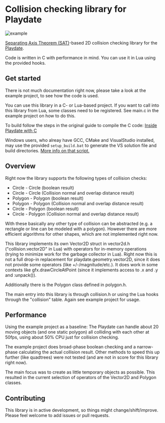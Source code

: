 # Collision checking library for Playdate
![example](https://s9.gifyu.com/images/SFxNW.gif)

[Separating Axis Theorem (SAT)](https://www.youtube.com/watch?v=Zgf1DYrmSnk&list=PLSlpr6o9vURwq3oxVZSimY8iC-cdd3kIs&index=7)-based 2D collision checking library for the [Playdate](https://play.date/).

Code is written in C with performance in mind. You can use it in Lua using the provided hooks.

## Get started
There is not much documentation right now, please take a look at the example project, to see how the code is used.

You can use this library in a C- or Lua-based project. If you want to call into this library from Lua, some classes need to be registered. See main.c in the example project on how to do this.

To build follow the steps in the original guide to compile the C code: [Inside Playdate with C](https://sdk.play.date/2.0.3/Inside%20Playdate%20with%20C.html#_prerequisites)

Windows users, who alreay have GCC, CMake and VisualStudio installed, may use the provided `setup_build.bat` to generate the VS solution file and build directories. [More info on that script.](https://github.com/foxblock/playdate-build-scripts)

## Overview
Right now the library supports the following types of collision checks:

- Circle - Circle (boolean result)
- Circle - Circle (Collision normal and overlap distance result)
- Polygon - Polygon (boolean result)
- Polygon - Polygon (Collision normal and overlap distance result)
- Circle - Polygon (boolean result)
- Circle - Polygon (Collision normal and overlap distance result)

With these basically any other type of collision can be abstracted (e.g. a rectangle or line can be modeled with a polygon). However there are more efficient algorithms for other shapes, which are not implemented right now.

This library implements its own Vector2D struct in vector2d.h ("collision.vector2D" in Lua) with operators for in-memory operations (trying to minimize work for the garbage collector in Lua). Right now this is not a full drop-in replacement for playdate.geometry.vector2D, since it does not provide some operators (like +/-/magnitude/etc.). It does work in some contexts like gfx.drawCircleAtPoint (since it implements access to .x and .y and :unpack()).

Additionally there is the Polygon class defined in polygon.h.

The main entry into this library is through collision.h or using the Lua hooks through the "collision" table. Again see example project for usage.

## Performance
Using the example project as a baseline: The Playdate can handle about 20 moving objects (and one static polygon) all colliding with each other at 50fps, using about 50% CPU just for collision checking.

The example project does broad-phase boolean checking and a narrow-phase calculating the actual collision result. Other methods to speed this up further (like quadtrees) were not tested (and are not in score for this library right now).

The main focus was to create as little temporary objects as possible. This resulted in the current selection of operators of the Vector2D and Polygon classes.

## Contributing
This library is in active development, so things might change/shift/improve. Please feel welcome to add issues or pull requests.